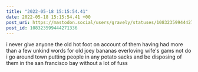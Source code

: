 ```yaml
---
title: "2022-05-18 15:15:54.41"
date: 2022-05-18 15:15:54.41 +00
post_uri: https://mastodon.social/users/gravely/statuses/108323599444271336
post_id: 108323599444271336
---
```

i never give anyone the old hot foot on account of them having had more than a few unkind words for old joey bananas everloving wife's gams not do i go around town putting people in any potato sacks and be disposing of them in the san francisco bay without a lot of fuss


